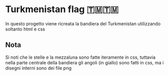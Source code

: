 <h1>Turkmenistan flag 🇹🇲🇹🇲</h1>
<p>In questo progetto viene ricreata la bandiera del Turkmenistan utilizzando soltanto html e css</p>

<h2>Nota</h2>
Si noti che le stelle e la mezzaluna sono fatte iteramente in css, tuttavia nella parte centrale della bandiera gli angoli (in giallo) sono fatti in css, ma i disegni interni sono dei file png
